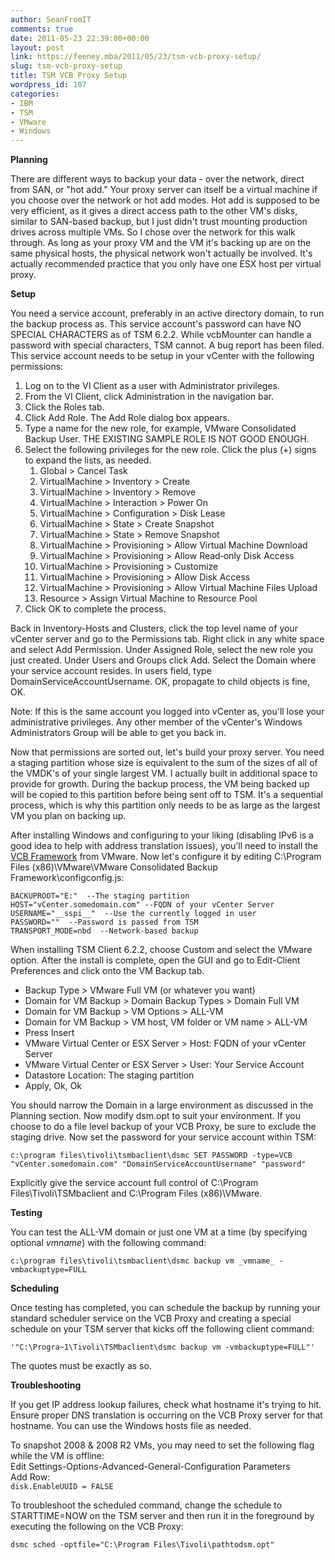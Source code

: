 ```yaml
---
author: SeanFromIT
comments: true
date: 2011-05-23 22:39:00+00:00
layout: post
link: https://feeney.mba/2011/05/23/tsm-vcb-proxy-setup/
slug: tsm-vcb-proxy-setup
title: TSM VCB Proxy Setup
wordpress_id: 107
categories:
- IBM
- TSM
- VMware
- Windows
---
```


**Planning**  
  
There are different ways to backup your data - over the network, direct from SAN, or "hot add." Your proxy server can itself be a virtual machine if you choose over the network or hot add modes. Hot add is supposed to be very efficient, as it gives a direct access path to the other VM's disks, similar to SAN-based backup, but I just didn't trust mounting production drives across multiple VMs. So I chose over the network for this walk through. As long as your proxy VM and the VM it's backing up are on the same physical hosts, the physical network won't actually be involved. It's actually recommended practice that you only have one ESX host per virtual proxy.  
  
**Setup**  
  
You need a service account, preferably in an active directory domain, to run the backup process as. This service account's password can have NO SPECIAL CHARACTERS as of TSM 6.2.2. While vcbMounter can handle a password with special characters, TSM cannot. A bug report has been filed. This service account needs to be setup in your vCenter with the following permissions:  


1. Log on to the VI Client as a user with Administrator privileges.
2. From the VI Client, click Administration in the navigation bar.
3. Click the Roles tab.
4. Click Add Role. The Add Role dialog box appears.
5. Type a name for the new role, for example, VMware Consolidated Backup User. THE EXISTING SAMPLE ROLE IS NOT GOOD ENOUGH.
6. Select the following privileges for the new role. Click the plus (+) signs to expand the lists, as needed.
    1. Global > Cancel Task
    2. VirtualMachine > Inventory > Create
    3. VirtualMachine > Inventory > Remove
    4. VirtualMachine > Interaction > Power On
    5. VirtualMachine > Configuration > Disk Lease
    6. VirtualMachine > State > Create Snapshot
    7. VirtualMachine > State > Remove Snapshot
    8. VirtualMachine > Provisioning > Allow Virtual Machine Download
    9. VirtualMachine > Provisioning > Allow Read‐only Disk Access
    10. VirtualMachine > Provisioning > Customize
    11. VirtualMachine > Provisioning > Allow Disk Access
    12. VirtualMachine > Provisioning > Allow Virtual Machine Files Upload
    13. Resource > Assign Virtual Machine to Resource Pool
7. Click OK to complete the process.

Back in Inventory-Hosts and Clusters, click the top level name of your vCenter server and go to the Permissions tab. Right click in any white space and select Add Permission. Under Assigned Role, select the new role you just created. Under Users and Groups click Add. Select the Domain where your service account resides. In users field, type DomainServiceAccountUsername. OK, propagate to child objects is fine, OK.  
  
Note: If this is the same account you logged into vCenter as, you'll lose your administrative privileges. Any other member of the vCenter's Windows Administrators Group will be able to get you back in.  
  
Now that permissions are sorted out, let's build your proxy server. You need a staging partition whose size is equivalent to the sum of the sizes of all of the VMDK's of your single largest VM. I actually built in additional space to provide for growth. During the backup process, the VM being backed up will be copied to this partition before being sent off to TSM. It's a sequential process, which is why this partition only needs to be as large as the largest VM you plan on backing up.  
  
After installing Windows and configuring to your liking (disabling IPv6 is a good idea to help with address translation issues), you'll need to install the [VCB Framework](http://www.vmware.com/download/download.do?downloadGroup=VCB15U2) from VMware. Now let's configure it by editing C:\Program Files (x86)\VMware\VMware Consolidated Backup Framework\configconfig.js:  

```
BACKUPROOT="E:"  --The staging partition  
HOST="vCenter.somedomain.com" --FQDN of your vCenter Server  
USERNAME="__sspi__"  --Use the currently logged in user  
PASSWORD=""  --Password is passed from TSM  
TRANSPORT_MODE=nbd  --Network-based backup  
```

When installing TSM Client 6.2.2, choose Custom and select the VMware option. After the install is complete, open the GUI and go to Edit-Client Preferences and click onto the VM Backup tab.  
  
  * Backup Type > VMware Full VM (or whatever you want)
  * Domain for VM Backup > Domain Backup Types > Domain Full VM
  * Domain for VM Backup > VM Options > ALL-VM
  * Domain for VM Backup > VM host, VM folder or VM name > ALL-VM
  * Press Insert
  * VMware Virtual Center or ESX Server > Host: FQDN of your vCenter Server
  * VMware Virtual Center or ESX Server > User: Your Service Account
  * Datastore Location: The staging partition
  * Apply, Ok, Ok

You should narrow the Domain in a large environment as discussed in the Planning section. Now modify dsm.opt to suit your environment. If you choose to do a file level backup of your VCB Proxy, be sure to exclude the staging drive. Now set the password for your service account within TSM:

`c:\program files\tivoli\tsmbaclient\dsmc SET PASSWORD -type=VCB "vCenter.somedomain.com" "DomainServiceAccountUsername" "password"`

Explicitly give the service account full control of C:\Program Files\Tivoli\TSMbaclient and C:\Program Files (x86)\VMware.  
  
**Testing**  
  
You can test the ALL-VM domain or just one VM at a time (by specifying optional _vmname_) with the following command:  


`c:\program files\tivoli\tsmbaclient\dsmc backup vm _vmname_ -vmbackuptype=FULL`

**Scheduling**  
  
Once testing has completed, you can schedule the backup by running your standard scheduler service on the VCB Proxy and creating a special schedule on your TSM server that kicks off the following client command:  


`'"C:\Progra~1\Tivoli\TSMbaclient\dsmc backup vm -vmbackuptype=FULL"'`

The quotes must be exactly as so.  
  
**Troubleshooting**  
  
If you get IP address lookup failures, check what hostname it's trying to hit. Ensure proper DNS translation is occurring on the VCB Proxy server for that hostname. You can use the Windows hosts file as needed.  
  
To snapshot 2008 & 2008 R2 VMs, you may need to set the following flag while the VM is offline:  
Edit Settings-Options-Advanced-General-Configuration Parameters  
Add Row:  
`disk.EnableUUID = FALSE`
  
To troubleshoot the scheduled command, change the schedule to STARTTIME=NOW on the TSM server and then run it in the foreground by executing the following on the VCB Proxy:  


`dsmc sched -optfile="C:\Program Files\Tivoli\pathtodsm.opt"`

  


